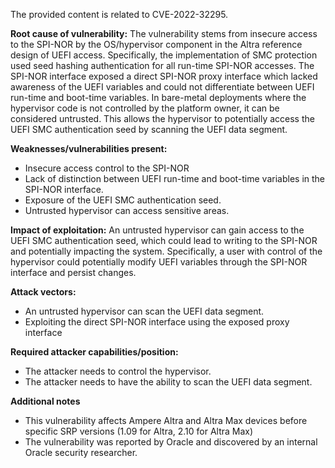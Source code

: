 The provided content is related to CVE-2022-32295.

**Root cause of vulnerability:**
The vulnerability stems from insecure access to the SPI-NOR by the OS/hypervisor component in the Altra reference design of UEFI access. Specifically, the implementation of SMC protection used seed hashing authentication for all run-time SPI-NOR accesses. The SPI-NOR interface exposed a direct SPI-NOR proxy interface which lacked awareness of the UEFI variables and could not differentiate between UEFI run-time and boot-time variables. In bare-metal deployments where the hypervisor code is not controlled by the platform owner, it can be considered untrusted. This allows the hypervisor to potentially access the UEFI SMC authentication seed by scanning the UEFI data segment.

**Weaknesses/vulnerabilities present:**
- Insecure access control to the SPI-NOR
- Lack of distinction between UEFI run-time and boot-time variables in the SPI-NOR interface.
- Exposure of the UEFI SMC authentication seed.
- Untrusted hypervisor can access sensitive areas.

**Impact of exploitation:**
An untrusted hypervisor can gain access to the UEFI SMC authentication seed, which could lead to writing to the SPI-NOR and potentially impacting the system. Specifically, a user with control of the hypervisor could potentially modify UEFI variables through the SPI-NOR interface and persist changes.

**Attack vectors:**
- An untrusted hypervisor can scan the UEFI data segment.
- Exploiting the direct SPI-NOR interface using the exposed proxy interface

**Required attacker capabilities/position:**
- The attacker needs to control the hypervisor.
- The attacker needs to have the ability to scan the UEFI data segment.

**Additional notes**
- This vulnerability affects Ampere Altra and Altra Max devices before specific SRP versions (1.09 for Altra, 2.10 for Altra Max)
- The vulnerability was reported by Oracle and discovered by an internal Oracle security researcher.